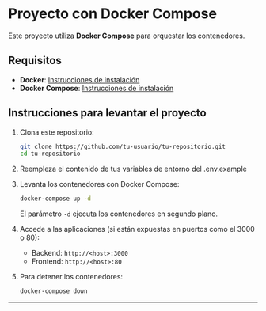 
# Proyecto con Docker Compose

Este proyecto utiliza **Docker Compose** para orquestar los contenedores.

## Requisitos

- **Docker**: [Instrucciones de instalación](https://docs.docker.com/get-docker/)
- **Docker Compose**: [Instrucciones de instalación](https://docs.docker.com/compose/install/)

## Instrucciones para levantar el proyecto

1. Clona este repositorio:

   ```bash
   git clone https://github.com/tu-usuario/tu-repositorio.git
   cd tu-repositorio
   ```

2. Reempleza el contenido de tus variables de entorno del .env.example

3. Levanta los contenedores con Docker Compose:

   ```bash
   docker-compose up -d
   ```

   El parámetro `-d` ejecuta los contenedores en segundo plano.

4. Accede a las aplicaciones (si están expuestas en puertos como el 3000 o 80):

   - Backend: `http://<host>:3000`
   - Frontend: `http://<host>:80`

6. Para detener los contenedores:

   ```bash
   docker-compose down
   ```

---
